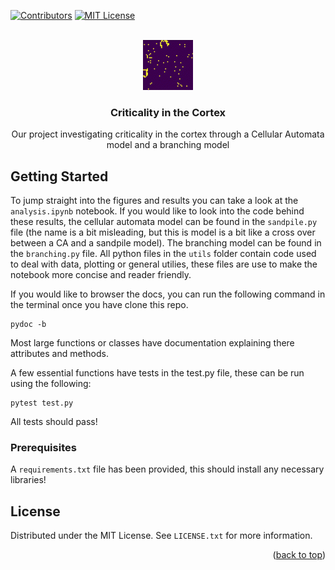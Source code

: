 <!-- Improved compatibility of back to top link: See: https://github.com/othneildrew/Best-README-Template/pull/73 -->
<a name="Complex System Simulation"></a>
<!--
*** Thanks for checking out the Best-README-Template. If you have a suggestion
*** that would make this better, please fork the repo and create a pull request
*** or simply open an issue with the tag "enhancement".
*** Don't forget to give the project a star!
*** Thanks again! Now go create something AMAZING! :D
-->



<!-- PROJECT SHIELDS -->
<!--
*** I'm using markdown "reference style" links for readability.
*** Reference links are enclosed in brackets [ ] instead of parentheses ( ).
*** See the bottom of this document for the declaration of the reference variables
*** for contributors-url, forks-url, etc. This is an optional, concise syntax you may use.
*** https://www.markdownguide.org/basic-syntax/#reference-style-links
-->
[![Contributors][contributors-shield]][contributors-url]
[![MIT License][license-shield]][license-url]



<!-- PROJECT LOGO -->
<br />
<div align="center">
  <a href="https://github.com/amirsahrani/complex_system_simulation">
    <img src="figures/round_spiral_round.gif" alt="Logo" width="80" height="80">
  </a>

<h3 align="center">Criticality in the Cortex</h3>

  <p align="center">
  Our project investigating criticality in the cortex through a Cellular Automata model and a branching model
  </p>

</div>





<!-- GETTING STARTED -->
## Getting Started

To jump straight into the figures and results you can take a look at the `analysis.ipynb` notebook. If you would like to look into the code behind these results, the cellular automata model can be found in the `sandpile.py` file (the name is a bit misleading, but this is model is a bit like a cross over between a CA and a sandpile model). The branching model can be found in the `branching.py` file. All python files  in the `utils` folder contain code used to deal with data, plotting or general utilies, these files are use to make the notebook more concise and reader friendly.

If you would like to browser the docs, you can run the following command in the terminal once you have clone this repo.
```
pydoc -b
```
Most large functions or classes have documentation explaining there attributes and methods.

A few essential functions have tests in the test.py file, these can be run using the following:
```
pytest test.py
```
All tests should pass!

### Prerequisites

A `requirements.txt` file has been provided, this should install any necessary libraries!



<!-- LICENSE -->
## License

Distributed under the MIT License. See `LICENSE.txt` for more information.

<p align="right">(<a href="#readme-top">back to top</a>)</p>


[contributors-shield]: https://img.shields.io/github/contributors/github_username/repo_name.svg?style=for-the-badge
[contributors-url]: https://github.com/amirsahrani/complex_system_simulation/graphs/contributors
[license-shield]: https://img.shields.io/github/license/github_username/repo_name.svg?style=for-the-badge
[license-url]: https://github.com/amirsahrani/complex_system_simulation/LICENSE.txt